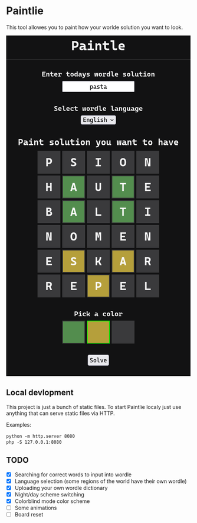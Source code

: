 # Paintlie

This tool allowes you to paint how your worlde solution you want to look.

![Paintlie screenshot](./img/paintle.png)

## Local devlopment

This project is just a bunch of static files. To start Paintlie localy just use anything that can serve static files via HTTP.

Examples:

```console
python -m http.server 8080
php -S 127.0.0.1:8080
```

## TODO

 - [X] Searching for correct words to input into wordle
 - [X] Language selection (some regions of the world have their own wordle)
 - [X] Uploading your own wordle dictionary
 - [X] Night/day scheme switching
 - [X] Colorblind mode color scheme
 - [ ] Some animations
 - [ ] Board reset
